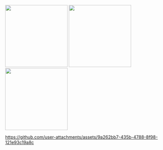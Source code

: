 <p>
  <img src="https://github.com/user-attachments/assets/33d15a23-ca7e-4c21-80cf-5ef17b0e9885"height=200 weidth=400>
  <img src="https://github.com/user-attachments/assets/6c95184b-b2e2-4583-9875-7b5c2966ef99"height=200 weidth=400>
  <img src="https://github.com/user-attachments/assets/35decb46-f7e0-41cb-903d-2d924d2efc3c"height=200 weidth=400>
</p>


https://github.com/user-attachments/assets/9a262bb7-435b-4788-8f98-121e93c19a8c


